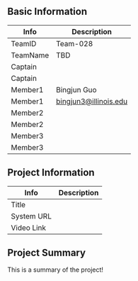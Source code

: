 
## Basic Information

|   Info      |        Description     |
| ----------- | ---------------------- |
| TeamID      |        Team-028        |
| TeamName    |           TBD          |
| Captain     |                        |
| Captain     |                        |
| Member1     |       Bingjun Guo      |
| Member1     | bingjun3@illinois.edu  |
| Member2     |                        |
| Member2     |                        |
| Member3     |                        |
| Member3     |                        |

## Project Information

|   Info      |        Description     |
| ----------- | ---------------------- |
|  Title      |                        |
| System URL  |                        |
| Video Link  |                        |

## Project Summary

This is a summary of the project!
